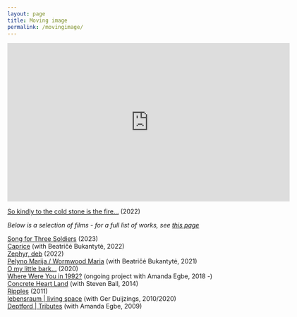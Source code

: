 ```yaml
---
layout: page
title: Moving image
permalink: /movingimage/
---
```


<iframe src="https://player.vimeo.com/video/660201404?quality=1080p" width="640" height="360" frameborder="0" allow="autoplay; fullscreen; picture-in-picture" allowfullscreen></iframe>   

[So kindly to the cold stone is the fire...](https://vimeo.com/660201404/4751f51044) (2022)  

_Below is a selection of films - for a full list of works, see [this page](https://rosedetivoli.github.io/all_works/)_  

[Song for Three Soldiers](https://www.rastko.co.uk/soldiers/) (2023)  
[Caprice](https://rosedetivoli.github.io/caprice/) (with Beatričė Bukantytė, 2022)  
[Zephyr, deb](https://rosedetivoli.github.io/zephyr/) (2022)   
[Pelyno Marija / Wormwood Maria](https://rosedetivoli.github.io/wormwoodmaria/) (with Beatričė Bukantytė, 2021)  
[O my little bark...](https://vimeo.com/420233262/7d27409630) (2020)  
[Where Were You in 1992?](http://1992.maydayrooms.org) (ongoing project with Amanda Egbe, 2018 -)  
[Concrete Heart Land](http://concreteheartland.info) (with Steven Ball, 2014)  
[Ripples](https://rosedetivoli.github.io/april_showers/) (2011)  
[lebensraum | living space](https://rosedetivoli.github.io/lebensraum/) (with Ger Duijzings, 2010/2020)  
[Deptford | Tributes](https://vimeo.com/129543067) (with Amanda  Egbe, 2009)  
